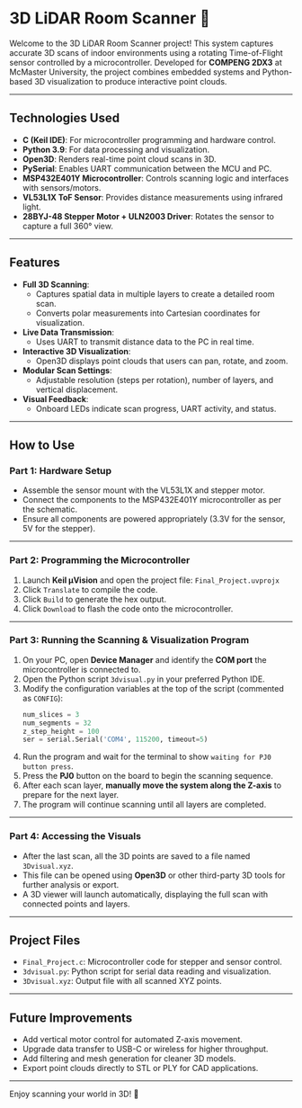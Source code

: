 # 3D LiDAR Room Scanner 📡

Welcome to the 3D LiDAR Room Scanner project! This system captures accurate 3D scans of indoor environments using a rotating Time-of-Flight sensor controlled by a microcontroller. Developed for **COMPENG 2DX3** at McMaster University, the project combines embedded systems and Python-based 3D visualization to produce interactive point clouds.

---

## Technologies Used

- **C (Keil IDE)**: For microcontroller programming and hardware control.
- **Python 3.9**: For data processing and visualization.
- **Open3D**: Renders real-time point cloud scans in 3D.
- **PySerial**: Enables UART communication between the MCU and PC.
- **MSP432E401Y Microcontroller**: Controls scanning logic and interfaces with sensors/motors.
- **VL53L1X ToF Sensor**: Provides distance measurements using infrared light.
- **28BYJ-48 Stepper Motor + ULN2003 Driver**: Rotates the sensor to capture a full 360° view.

---

## Features

- **Full 3D Scanning**:
  - Captures spatial data in multiple layers to create a detailed room scan.
  - Converts polar measurements into Cartesian coordinates for visualization.
- **Live Data Transmission**:
  - Uses UART to transmit distance data to the PC in real time.
- **Interactive 3D Visualization**:
  - Open3D displays point clouds that users can pan, rotate, and zoom.
- **Modular Scan Settings**:
  - Adjustable resolution (steps per rotation), number of layers, and vertical displacement.
- **Visual Feedback**:
  - Onboard LEDs indicate scan progress, UART activity, and status.

---

## How to Use

### Part 1: Hardware Setup
- Assemble the sensor mount with the VL53L1X and stepper motor.
- Connect the components to the MSP432E401Y microcontroller as per the schematic.
- Ensure all components are powered appropriately (3.3V for the sensor, 5V for the stepper).

---

### Part 2: Programming the Microcontroller

1. Launch **Keil µVision** and open the project file: `Final_Project.uvprojx`
2. Click `Translate` to compile the code.
3. Click `Build` to generate the hex output.
4. Click `Download` to flash the code onto the microcontroller.

---

### Part 3: Running the Scanning & Visualization Program

1. On your PC, open **Device Manager** and identify the **COM port** the microcontroller is connected to.
2. Open the Python script `3dvisual.py` in your preferred Python IDE.
3. Modify the configuration variables at the top of the script (commented as `CONFIG`):
   ```python
   num_slices = 3
   num_segments = 32
   z_step_height = 100
   ser = serial.Serial('COM4', 115200, timeout=5)
   ```
4. Run the program and wait for the terminal to show `waiting for PJ0 button press`.
5. Press the **PJ0** button on the board to begin the scanning sequence.
6. After each scan layer, **manually move the system along the Z-axis** to prepare for the next layer.
7. The program will continue scanning until all layers are completed.

---

### Part 4: Accessing the Visuals

- After the last scan, all the 3D points are saved to a file named `3Dvisual.xyz`.
- This file can be opened using **Open3D** or other third-party 3D tools for further analysis or export.
- A 3D viewer will launch automatically, displaying the full scan with connected points and layers.

---

## Project Files

- `Final_Project.c`: Microcontroller code for stepper and sensor control.
- `3dvisual.py`: Python script for serial data reading and visualization.
- `3Dvisual.xyz`: Output file with all scanned XYZ points.

---

## Future Improvements

- Add vertical motor control for automated Z-axis movement.
- Upgrade data transfer to USB-C or wireless for higher throughput.
- Add filtering and mesh generation for cleaner 3D models.
- Export point clouds directly to STL or PLY for CAD applications.

---

Enjoy scanning your world in 3D! 📡
